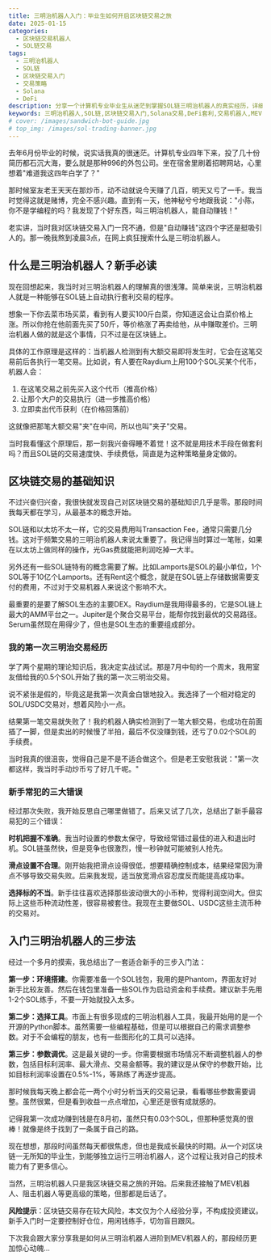 ```yaml
---
title: 三明治机器人入门：毕业生如何开启区块链交易之旅
date: 2025-01-15
categories:
  - 区块链交易机器人
  - SOL链交易
tags:
  - 三明治机器人
  - SOL链
  - 区块链交易入门
  - 交易策略
  - Solana
  - DeFi
description: 分享一个计算机专业毕业生从迷茫到掌握SOL链三明治机器人的真实经历，详细介绍三明治机器人的工作原理、入门方法和新手常见错误，帮助初学者快速上手区块链交易。
keywords: 三明治机器人,SOL链,区块链交易入门,Solana交易,DeFi套利,交易机器人,MEV,夹子交易
# cover: /images/sandwich-bot-guide.jpg
# top_img: /images/sol-trading-banner.jpg
---
```


去年6月份毕业的时候，说实话我真的很迷茫。计算机专业四年下来，投了几十份简历都石沉大海，要么就是那种996的外包公司。坐在宿舍里刷着招聘网站，心里想着"难道我这四年白学了？"

那时候室友老王天天在那炒币，动不动就说今天赚了几百，明天又亏了一千。我当时觉得这就是赌博，完全不感兴趣。直到有一天，他神秘兮兮地跟我说："小陈，你不是学编程的吗？我发现了个好东西，叫三明治机器人，能自动赚钱！"

老实讲，当时我对区块链交易入门一窍不通，但是"自动赚钱"这四个字还是挺吸引人的。那一晚我熬到凌晨3点，在网上疯狂搜索什么是三明治机器人。

## 什么是三明治机器人？新手必读

现在回想起来，我当时对三明治机器人的理解真的很浅薄。简单来说，三明治机器人就是一种能够在SOL链上自动执行套利交易的程序。

想象一下你去菜市场买菜，看到有人要买100斤白菜，你知道这会让白菜价格上涨。所以你抢在他前面先买了50斤，等价格涨了再卖给他，从中赚取差价。三明治机器人做的就是这个事情，只不过是在区块链上。

具体的工作原理是这样的：当机器人检测到有大额交易即将发生时，它会在这笔交易前后各执行一笔交易。比如说，有人要在Raydium上用100个SOL买某个代币，机器人会：

1. 在这笔交易之前先买入这个代币（推高价格）
2. 让那个大户的交易执行（进一步推高价格）  
3. 立即卖出代币获利（在价格回落前）

这就像把那笔大额交易"夹"在中间，所以也叫"夹子"交易。

当时我看懂这个原理后，那一刻我兴奋得睡不着觉！这不就是用技术手段在做套利吗？而且SOL链的交易速度快、手续费低，简直是为这种策略量身定做的。

## 区块链交易的基础知识

不过兴奋归兴奋，我很快就发现自己对区块链交易的基础知识几乎是零。那段时间我每天都在学习，从最基本的概念开始。

SOL链和以太坊不太一样，它的交易费用叫Transaction Fee，通常只需要几分钱。这对于频繁交易的三明治机器人来说太重要了。我记得当时算过一笔账，如果在以太坊上做同样的操作，光Gas费就能把利润吃掉一大半。

另外还有一些SOL链特有的概念需要了解。比如Lamports是SOL的最小单位，1个SOL等于10亿个Lamports。还有Rent这个概念，就是在SOL链上存储数据需要支付的费用，不过对于交易机器人来说这个影响不大。

最重要的是要了解SOL生态的主要DEX。Raydium是我用得最多的，它是SOL链上最大的AMM平台之一。Jupiter是个聚合交易平台，能帮你找到最优的交易路径。Serum虽然现在用得少了，但也是SOL生态的重要组成部分。

### 我的第一次三明治交易经历

学了两个星期的理论知识后，我决定实战试试。那是7月中旬的一个周末，我用室友借给我的0.5个SOL开始了我的第一次三明治交易。

说不紧张是假的，毕竟这是我第一次真金白银地投入。我选择了一个相对稳定的SOL/USDC交易对，想着风险小一点。

结果第一笔交易就失败了！我的机器人确实检测到了一笔大额交易，也成功在前面插了一脚，但是卖出的时候慢了半拍，最后不仅没赚到钱，还亏了0.02个SOL的手续费。

当时我真的很沮丧，觉得自己是不是不适合做这个。但是老王安慰我说："第一次都这样，我当时手动炒币亏了好几千呢。"

### 新手常犯的三大错误

经过那次失败，我开始反思自己哪里做错了。后来又试了几次，总结出了新手最容易犯的三个错误：

**时机把握不准确**。我当时设置的参数太保守，导致经常错过最佳的进入和退出时机。SOL链虽然快，但是竞争也很激烈，慢一秒钟就可能被别人抢先。

**滑点设置不合理**。刚开始我把滑点设得很低，想要精确控制成本，结果经常因为滑点不够导致交易失败。后来我发现，适当放宽滑点容忍度反而能提高成功率。

**选择标的不当**。新手往往喜欢选择那些波动很大的小币种，觉得利润空间大。但实际上这些币种流动性差，很容易被套住。我现在主要做SOL、USDC这些主流币种的交易对。

## 入门三明治机器人的三步法

经过一个多月的摸索，我总结出了一套适合新手的三步入门法：

**第一步：环境搭建**。你需要准备一个SOL钱包，我用的是Phantom，界面友好对新手比较友善。然后在钱包里准备一些SOL作为启动资金和手续费。建议新手先用1-2个SOL练手，不要一开始就投入太多。

**第二步：选择工具**。市面上有很多现成的三明治机器人工具，我最开始用的是一个开源的Python脚本。虽然需要一些编程基础，但是可以根据自己的需求调整参数。对于不会编程的朋友，也有一些图形化的工具可以选择。

**第三步：参数调优**。这是最关键的一步。你需要根据市场情况不断调整机器人的参数，包括目标利润率、最大滑点、交易金额等。我的建议是从保守的参数开始，比如目标利润率设置在0.5%-1%，等熟练了再逐步提高。

那时候我每天晚上都会花一两个小时分析当天的交易记录，看看哪些参数需要调整。虽然很累，但是看到收益一点点增加，心里还是很有成就感的。

记得我第一次成功赚到钱是在8月初，虽然只有0.03个SOL，但那种感觉真的很棒！就像是终于找到了一条属于自己的路。

现在想想，那段时间虽然每天都很焦虑，但也是我成长最快的时期。从一个对区块链一无所知的毕业生，到能够独立运行三明治机器人，这个过程让我对自己的技术能力有了更多信心。

当然，三明治机器人只是我区块链交易之旅的开始。后来我还接触了MEV机器人、阻击机器人等更高级的策略，但那都是后话了。

**风险提示**：区块链交易存在较大风险，本文仅为个人经验分享，不构成投资建议。新手入门时一定要控制好仓位，用闲钱练手，切勿盲目跟风。

下次我会跟大家分享我是如何从三明治机器人进阶到MEV机器人的，那段经历更加惊心动魄...
